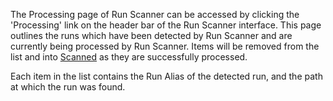 <!-- TODO: image -->
The Processing page of Run Scanner can be accessed by clicking the
'Processing' link on the header bar of the Run Scanner interface. This page
outlines the runs which have been detected by Run Scanner and are currently
being processed by Run Scanner. Items will be removed from the list and into
[Scanned](../scanned/) as they are successfully processed.

Each item in the list contains the Run Alias of the detected run, and the
path at which the run was found.
